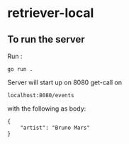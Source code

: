 # retriever-local

## To run the server
Run :
```
go run .
```
Server will start up on 8080
get-call on 
```
localhost:8080/events
```
with the following as body:
```
{
    "artist": "Bruno Mars"
}
```
